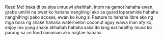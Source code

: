 Read Me!
baka di pa siya umuuwi ahahhah, inom na gamot
hahaha ewan, grabe umiihi na pwet ko hahaha nanghingi ako sa guard loperamide hahaha
nanghihingi pako access, ewan ko kung si Pasture to hahaha
libre ako ng mga boss ng shake hahaha watermelon coconut
aguy wawa man afy ko, enjoy mo yung shake ahhahah
hahaha saka ito lang eat healthy muna ko parang sa cn food nanaman ako nagtae hahaha
